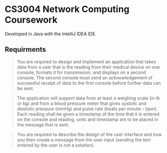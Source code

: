 # CS3004 Network Computing Coursework

Developed in Java with the IntelliJ IDEA IDE.

## Requirments

> You are required to design and implement an application that takes data from a user that is the reading from their medical device on one console, formats it for transmission, and displays on a second console. The second console must send an acknowledgement of successful receipt of data to the first console before further data can be sent.

> The application will support data from at least a weighing scale (in lb or kg) and from a blood pressure meter that gives systolic and diastolic pressure (mmHg) and pulse rate (beats per minute – bpm). Each reading shall be given a timestamp of the time that it is entered on the console and reading, units and timestamp are to be placed in the message that is sent.

> You are required to describe the design of the user interface and how you then create a message from the user input (sending the text entered by the user is not a solution).
